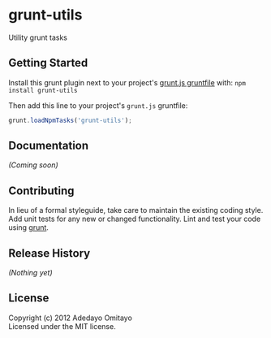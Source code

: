 # grunt-utils

Utility grunt tasks

## Getting Started
Install this grunt plugin next to your project's [grunt.js gruntfile][getting_started] with: `npm install grunt-utils`

Then add this line to your project's `grunt.js` gruntfile:

```javascript
grunt.loadNpmTasks('grunt-utils');
```

[grunt]: http://gruntjs.com/
[getting_started]: https://github.com/gruntjs/grunt/blob/master/docs/getting_started.md

## Documentation
_(Coming soon)_

## Contributing
In lieu of a formal styleguide, take care to maintain the existing coding style. Add unit tests for any new or changed functionality. Lint and test your code using [grunt][grunt].

## Release History
_(Nothing yet)_

## License
Copyright (c) 2012 Adedayo Omitayo  
Licensed under the MIT license.
